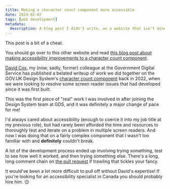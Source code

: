 ```yaml
---
title: Making a character count component more accessible
date: 2024-02-07
tags: [web development]
metadata:
  description: A blog post I didn't write, on a website that isn't mine, but about things that I did.
---
```


This post is a bit of a cheat.

You should go over to this other website and read [this blog post about making accessibility improvements to a character count component](https://dav-idc.com/making-a-character-count-component-more-accessible/).

[David Cox](https://dav-idc.com/), my (now, sadly, former) colleague at the Government Digital Service has published a belated writeup of work we did together on the GOV.UK Design System's [character count component](https://design-system.service.gov.uk/components/character-count/) back in 2022, when we were looking to resolve some screen reader issues that had developed since it was first built.

This was the first piece of "real" work I was involved in after joining the Design System team at GDS, and it was definitely a major change of pace for me!

I'd always cared about accessibility (enough to coerce it into my job title at my previous role), but had rarely been afforded the time and resources to thoroughly test and iterate on a problem in multiple screen readers. And now I was doing that on a fairly complex component that I wasn't too familiar with and **definitely** couldn't break.

A lot of the development process ended up involving trying something, test to see how well it worked, and then trying something else. There's a long, long comment chain on [the pull request](https://github.com/alphagov/govuk-frontend/pull/2577) if trawling that tickles your fancy.

It would've been a lot more difficult to pull off without David's expertise! If you're looking for an accessibility specialist in Canada you should probably hire him. 😉
